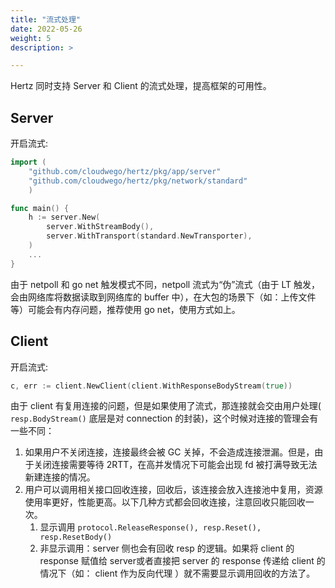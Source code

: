 ```yaml
---
title: "流式处理"
date: 2022-05-26
weight: 5
description: >

---
```


Hertz 同时支持 Server 和 Client 的流式处理，提高框架的可用性。

## Server

开启流式:

```go
import (
    "github.com/cloudwego/hertz/pkg/app/server"
    "github.com/cloudwego/hertz/pkg/network/standard"
    )

func main() {
    h := server.New(
        server.WithStreamBody(),
        server.WithTransport(standard.NewTransporter),
    )
    ...
}
```

由于 netpoll 和 go net 触发模式不同，netpoll 流式为“伪”流式（由于 LT 触发，会由网络库将数据读取到网络库的 buffer 中），在大包的场景下（如：上传文件等）可能会有内存问题，推荐使用 go net，使用方式如上。

## Client

开启流式:

```go
c, err := client.NewClient(client.WithResponseBodyStream(true))
```

由于 client 有复用连接的问题，但是如果使用了流式，那连接就会交由用户处理( `resp.BodyStream()` 底层是对 connection 的封装)，这个时候对连接的管理会有一些不同：
1. 如果用户不关闭连接，连接最终会被 GC 关掉，不会造成连接泄漏。但是，由于关闭连接需要等待 2RTT，在高并发情况下可能会出现 fd 被打满导致无法新建连接的情况。
2. 用户可以调用相关接口回收连接，回收后，该连接会放入连接池中复用，资源使用率更好，性能更高。以下几种方式都会回收连接，注意回收只能回收一次。
   1. 显示调用 `protocol.ReleaseResponse(), resp.Reset(), resp.ResetBody()`
   2. 非显示调用：server 侧也会有回收 resp 的逻辑。如果将 client 的 response 赋值给 server或者直接把 server 的 response 传递给 client 的情况下（如： client 作为反向代理 ）就不需要显示调用回收的方法了。


